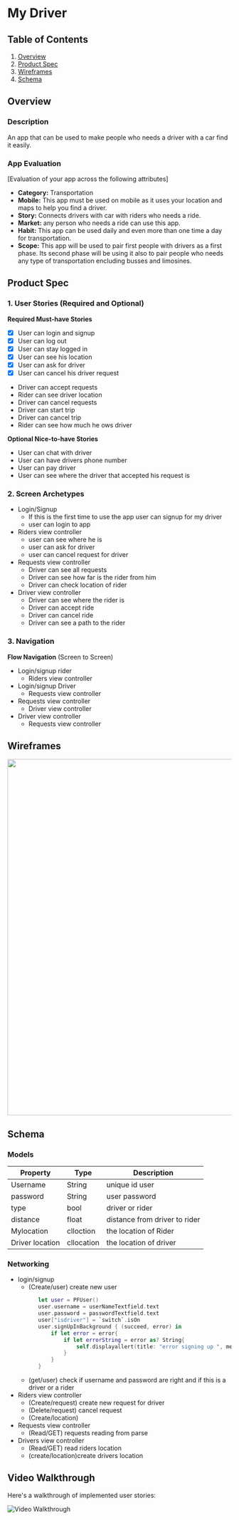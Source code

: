 # My Driver

## Table of Contents
1. [Overview](#Overview)
1. [Product Spec](#Product-Spec)
1. [Wireframes](#Wireframes)
2. [Schema](#Schema)

## Overview
### Description
An app that can be used to make people who needs a driver with a car find it easily.

### App Evaluation
[Evaluation of your app across the following attributes]
- **Category:** Transportation
- **Mobile:** This app must be used on mobile as it uses your location and maps to help you find a driver.
- **Story:** Connects drivers with car with riders who needs a ride.
- **Market:** any person who needs a ride can use this app.
- **Habit:** This app can be used daily and even more than one time a day for transportation.
- **Scope:** This app will be used to pair first people with drivers as a first phase. Its second phase will be using it also to pair people who needs any type of transportation encluding busses and limosines.

## Product Spec

### 1. User Stories (Required and Optional)

**Required Must-have Stories**

- [x] User can login and signup
- [x] User can log out
- [x] User can stay logged in
- [x] User can see his location
- [x] User can ask for driver
- [x] User can cancel his driver request
* Driver can accept requests
* Rider can see driver location
* Driver can cancel requests
* Driver can start trip
* Driver can cancel trip
* Rider can see how much he ows driver

**Optional Nice-to-have Stories**

* User can chat with driver
* User can have drivers phone number
* User can pay driver
* User can see where the driver that accepted his request is

### 2. Screen Archetypes

* Login/Signup
   * If this is the first time to use the app user can signup for my driver
   * user can login to app
* Riders view controller
   * user can see where he is
   * user can ask for driver
   * user can cancel request for driver
* Requests view controller
   * Driver can see all requests 
   * Driver can see how far is the rider from him
   * Driver can check location of rider
* Driver view controller
   * Driver can see where the rider is 
   * Driver can accept ride
   * Driver can cancel ride
   * Driver can see a path to the rider

### 3. Navigation

**Flow Navigation** (Screen to Screen)

* Login/signup rider
   * Riders view controller
* Login/signup Driver
   * Requests view controller
* Requests view controller
   * Driver view controller
* Driver view controller
   * Requests view controller
## Wireframes
<img src="https://i.imgur.com/A64cgcp.jpg" width=800>

## Schema 

### Models
 | Property      | Type     | Description |
   | ------------- | -------- | ------------|
   | Username      | String   | unique id user|
   |password |String | user password|
   |type | bool | driver or rider
   | distance | float | distance from driver to rider|
   |Mylocation | clloction | the location of Rider|
   |Driver location | cllocation | the location of driver|
### Networking
   - login/signup
      - (Create/user) create new user
         ```swift
            let user = PFUser()
            user.username = userNameTextfield.text
            user.password = passwordTextfield.text
            user["isdriver"] = `switch`.isOn
            user.signUpInBackground { (succeed, error) in
                if let error = error{
                    if let errorString = error as? String{
                        self.displayallert(title: "error signing up ", message: errorString)
                    }
                }
            }
         ```
      - (get/user) check if username and password are right and if this is a driver or a rider
   - Riders view controller
      - (Create/request) create new request for driver
      - (Delete/request) cancel request
      - (Create/location) 
   - Requests view controller
      - (Read/GET) requests reading from parse
   - Drivers view controller
      - (Read/GET) read riders location
      - (create/location)create drivers location
## Video Walkthrough

Here's a walkthrough of implemented user stories:

<img src='http://g.recordit.co/k90zxXyWVb.gif' title='Video Walkthrough' width='' alt='Video Walkthrough' />
